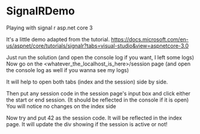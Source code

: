 # SignalRDemo
Playing with signal r asp.net core 3
 
It's a little demo adapted from the tutorial. https://docs.microsoft.com/en-us/aspnet/core/tutorials/signalr?tabs=visual-studio&view=aspnetcore-3.0

Just run the solution (and open the console log if you want, I left some logs)
Now go on the <whatever_the_localhost_is_here>/session page (and open the console log as well if you wanna see my logs)

It will help to open both tabs (index and the session) side by side. 

Then put any session code in the session page's input box and click either the start or end session.
(It should be reflected in the console if it is open)
You will notice no changes on the index side

Now try and put 42 as the session code. It will be reflected in the index page. 
It will update the div showing if the session is active or not!

